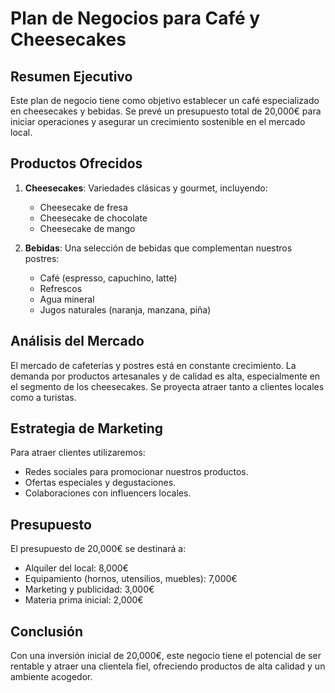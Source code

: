 # Plan de Negocios para Café y Cheesecakes

## Resumen Ejecutivo
Este plan de negocio tiene como objetivo establecer un café especializado en cheesecakes y bebidas. Se prevé un presupuesto total de 20,000€ para iniciar operaciones y asegurar un crecimiento sostenible en el mercado local.

## Productos Ofrecidos
1. **Cheesecakes**: Variedades clásicas y gourmet, incluyendo:
   - Cheesecake de fresa
   - Cheesecake de chocolate
   - Cheesecake de mango

2. **Bebidas**: Una selección de bebidas que complementan nuestros postres:
   - Café (espresso, capuchino, latte)
   - Refrescos
   - Agua mineral
   - Jugos naturales (naranja, manzana, piña)

## Análisis del Mercado
El mercado de cafeterías y postres está en constante crecimiento. La demanda por productos artesanales y de calidad es alta, especialmente en el segmento de los cheesecakes. Se proyecta atraer tanto a clientes locales como a turistas.

## Estrategia de Marketing
Para atraer clientes utilizaremos:
- Redes sociales para promocionar nuestros productos.
- Ofertas especiales y degustaciones.
- Colaboraciones con influencers locales.

## Presupuesto
El presupuesto de 20,000€ se destinará a:
- Alquiler del local: 8,000€
- Equipamiento (hornos, utensilios, muebles): 7,000€
- Marketing y publicidad: 3,000€
- Materia prima inicial: 2,000€

## Conclusión
Con una inversión inicial de 20,000€, este negocio tiene el potencial de ser rentable y atraer una clientela fiel, ofreciendo productos de alta calidad y un ambiente acogedor.